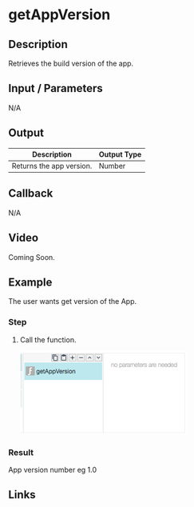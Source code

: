 # getAppVersion

## Description

Retrieves the build version of the app.

## Input / Parameters

N/A

## Output

| Description | Output Type |
| ------ | ------ |
| Returns the app version. | Number |

## Callback

N/A

## Video

Coming Soon.

<!-- Format: [![Video]({image-path}?raw=true)]({url-link}) -->

## Example

The user wants get version of the App.

### Step

1. Call the function.

    ![](../../../../document/function/App/getAppVersion/getAppVersion-step-1.png?raw=true)

### Result

App version number eg 1.0


## Links